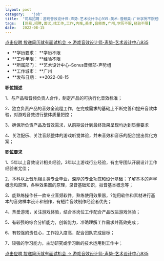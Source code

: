 ```yaml
---
layout:	post
category:	"job"
title:	"网易招聘：游戏音效设计师-声势-艺术设计中心935-美术-音频类-广州学历不限经验不限"
tags:	[网易,招聘,面试,找工作,工作,内推,美术,音频类,广州,学历不限,经验不限]
date:	2022-08-15
---
```


[点击应聘 投递简历就有面试机会 ->  游戏音效设计师-声势-艺术设计中心935](http://mobile.bole.netease.com/bole/boleDetail?id=42335&employeeId=346f03c3cda5f04c&key=all)



- **学历要求： **学历不限
- **工作年限： **经验不限
- **所属部门： **艺术设计中心-Sonus音频部-声势组
- **工作城市： **广州
- **发布日期： **2022-08-15



**职位描述**



1、与产品和音频负责人合作，制定产品的可执行化音效标准；

2、独立负责产品的音效全流程工作，在完成需求的基础上不断完善和提升音效体验，对游戏音效进行整体质量把控；

3、确保所负责产品及音效需求，从前期设计到最终效果呈现均达到质量要求

4、关注配乐、关注音频整体的游戏听觉体验，并未音效和音乐的配合提出优化方案；





**职位要求**





1、5年以上音效设计相关经验，3年以上游戏行业经验，有主导团队开展设计工作经验者尤佳；

2、本科以上音乐相关类专业毕业，深厚的专业功底和设计基础；了解基本的声学概念和原理，各种效果器的原理，录音基础知识，拟音基本概念等；

3、能熟练操作任一款专业音频软件，熟练使用效果器，?能用软件和素材进行基本的音效样本设计和制作，有短片音效制作经验者优先；

4、热爱游戏，关注游戏体验，结合本岗位工作配合产品改进游戏体验；

5、有较强的综合分析能力，创新能力，准确理解工作需求并高效完成；

6、有较强的责任心，工作投入度高，配合团队完成目标；

7、较强的学习能力，主动研究或学习新的技术运用到工作中；



[点击应聘 投递简历就有面试机会 ->  游戏音效设计师-声势-艺术设计中心935](http://mobile.bole.netease.com/bole/boleDetail?id=42335&employeeId=346f03c3cda5f04c&key=all)